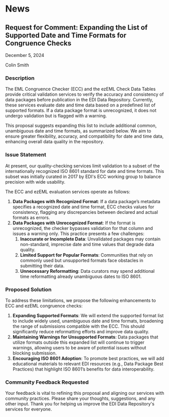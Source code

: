 # News

## Request for Comment: Expanding the List of Supported Date and Time Formats for Congruence Checks

December 5, 2024

Colin Smith

### Description

The EML Congruence Checker (ECC) and the ezEML Check Data Tables provide critical validation services to verify the accuracy and consistency of data packages before publication in the EDI Data Repository. Currently, these services evaluate date and time data based on a predefined list of supported formats. If a data package format is unrecognized, it does not undergo validation but is flagged with a warning. 

This proposal suggests expanding this list to include additional common, unambiguous date and time formats, as summarized below. We aim to ensure greater flexibility, accuracy, and compatibility for date and time data, enhancing overall data quality in the repository.

### Issue Statement

At present, our quality-checking services limit validation to a subset of the internationally recognized ISO 8601 standard for date and time formats. This subset was initially curated in 2017 by EDI's ECC working group to balance precision with wide usability.

The ECC and ezEML evaluation services operate as follows:



1. **Data Packages with Recognized Format**: If a data package’s metadata specifies a recognized date and time format, ECC checks values for consistency, flagging any discrepancies between declared and actual formats as errors.
2. **Data Packages with Unrecognized Format**: If the format is unrecognized, the checker bypasses validation for that column and issues a warning only. This practice presents a few challenges:
    1. **Inaccurate or Incomplete Data**: Unvalidated packages may contain non-standard, imprecise date and time values that degrade data quality.
    2. **Limited Support for Popular Formats**: Communities that rely on commonly used but unsupported formats face obstacles in submitting their data.
    3. **Unnecessary Reformatting**: Data curators may spend additional time reformatting already unambiguous dates to ISO 8601.


### Proposed Solution

To address these limitations, we propose the following enhancements to ECC and ezEML congruence checks:



1. **Expanding Supported Formats**: We will extend the supported format list to include widely used, unambiguous date and time formats, broadening the range of submissions compatible with the ECC. This should significantly reduce reformatting efforts and improve data quality.
2. **Maintaining Warnings for Unsupported Formats**: Data packages that utilize formats outside this expanded list will continue to trigger warnings, allowing users to be aware of potential issues without blocking submission.
3. **Encouraging ISO 8601 Adoption**: To promote best practices, we will add educational materials to relevant EDI resources (e.g., Data Package Best Practices) that highlight ISO 8601’s benefits for data interoperability.


### Community Feedback Requested

Your feedback is vital to refining this proposal and aligning our services with community practices. Please share your thoughts, suggestions, and any other input. Thank you for helping us improve the EDI Data Repository's services for everyone.

<!-- News -->
